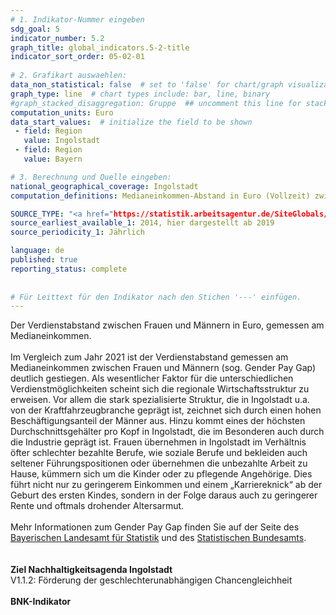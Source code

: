 ```yaml
---
# 1. Indikator-Nummer eingeben 
sdg_goal: 5 
indicator_number: 5.2
graph_title: global_indicators.5-2-title
indicator_sort_order: 05-02-01
 
# 2. Grafikart auswaehlen: 
data_non_statistical: false  # set to 'false' for chart/graph visualization 
graph_type: line  # chart types include: bar, line, binary 
#graph_stacked_disaggregation: Gruppe  ## uncomment this line for stacked bars. eplace 'Geschlecht' with the field of aggregation. 
computation_units: Euro
data_start_values:  # initialize the field to be shown  
 - field: Region 
   value: Ingolstadt 
 - field: Region 
   value: Bayern 

# 3. Berechnung und Quelle eingeben: 
national_geographical_coverage: Ingolstadt 
computation_definitions: Medianeinkommen-Abstand in Euro (Vollzeit) zwischen Frauen und Männern

SOURCE_TYPE: "<a href="https://statistik.arbeitsagentur.de/SiteGlobals/Forms/Suche/Einzelheftsuche_Formular.html?topic_f=beschaeftigung-entgelt-entgelt&r_f=by_Ingolstadt">Bundesagentur für Arbeit</a>"  # data source  
source_earliest_available_1: 2014, hier dargestellt ab 2019
source_periodicity_1: Jährlich

language: de   
published: true 
reporting_status: complete
 
 
# Für Leittext für den Indikator nach den Stichen '---' einfügen. 
---
```

Der Verdienstabstand zwischen Frauen und Männern in Euro, gemessen am Medianeinkommen.<br>
<br>
Im Vergleich zum Jahr 2021 ist der Verdienstabstand gemessen am Medianeinkommen zwischen Frauen und Männern (sog. Gender Pay Gap) deutlich gestiegen. Als wesentlicher Faktor für die unterschiedlichen Verdienstmöglichkeiten scheint sich die regionale Wirtschaftsstruktur zu erweisen. Vor allem die stark spezialisierte Struktur, die in Ingolstadt u.a. von der Kraftfahrzeugbranche geprägt ist, zeichnet sich durch einen hohen Beschäftigungsanteil der Männer aus. Hinzu kommt eines der höchsten Durchschnittsgehälter pro Kopf in Ingolstadt, die im Besonderen auch durch die Industrie geprägt ist. Frauen übernehmen in Ingolstadt im Verhältnis öfter schlechter bezahlte Berufe, wie soziale Berufe und bekleiden auch seltener Führungspositionen oder übernehmen die unbezahlte Arbeit zu Hause, kümmern sich um die Kinder oder zu pflegende Angehörige. Dies führt nicht nur zu geringerem Einkommen und einem „Karriereknick“ ab der Geburt des ersten Kindes, sondern in der Folge daraus auch zu geringerer Rente und oftmals drohender Altersarmut.<br>
<br>
Mehr Informationen zum Gender Pay Gap finden Sie auf der Seite des <a href="https://www.statistik.bayern.de/presse/mitteilungen/2024/pm061/index.html#:~:text=Betrachtet%20man%20den%20Verdienstabstand%20zwischen,im%20Vorjahr%20%E2%80%93%20bei%20sieben%20Prozent.">Bayerischen Landesamt für Statistik</a> und des <a href="https://www.destatis.de/DE/Themen/Arbeit/Verdienste/Verdienste-GenderPayGap/_inhalt.html#1127846">Statistischen Bundesamts</a>.<br>   
<br>
<b>Ziel Nachhaltigkeitsagenda Ingolstadt</b><br>
V1.1.2: Förderung der geschlechterunabhängigen Chancengleichheit <br>
<br>
<b>BNK-Indikator</b>
